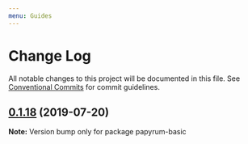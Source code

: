 ```yaml
---
menu: Guides
---
```


# Change Log

All notable changes to this project will be documented in this file.
See [Conventional Commits](https://conventionalcommits.org) for commit guidelines.

## [0.1.18](https://github.com/wilsson/papyrum/compare/v0.1.17...v0.1.18) (2019-07-20)

**Note:** Version bump only for package papyrum-basic

